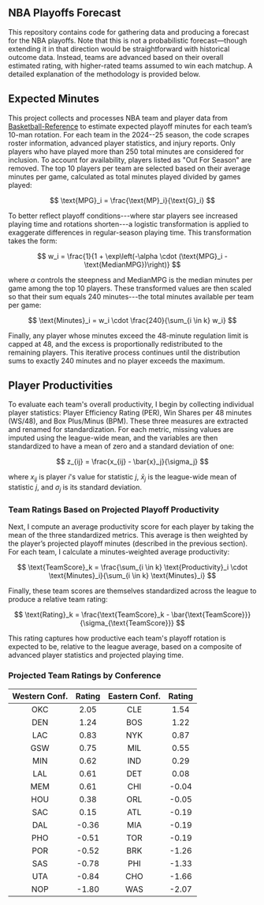 
## NBA Playoffs Forecast

This repository contains code for gathering data and producing a forecast for the NBA playoffs. Note that this is not a probabilistic forecast—though extending it in that direction would be straightforward with historical outcome data. Instead, teams are advanced based on their overall estimated rating, with higher-rated teams assumed to win each matchup. A detailed explanation of the methodology is provided below.

## Expected Minutes

This project collects and processes NBA team and player data from [Basketball-Reference](https://www.basketball-reference.com) to estimate expected playoff minutes for each team’s 10-man rotation. For each team in the 2024--25 season, the code scrapes roster information, advanced player statistics, and injury reports. Only players who have played more than 250 total minutes are considered for inclusion. To account for availability, players listed as "Out For Season" are removed. The top 10 players per team are selected based on their average minutes per game, calculated as total minutes played divided by games played:

$$
\text{MPG}_i = \frac{\text{MP}_i}{\text{G}_i}
$$

To better reflect playoff conditions---where star players see increased playing time and rotations shorten---a logistic transformation is applied to exaggerate differences in regular-season playing time. This transformation takes the form:

$$
w_i = \frac{1}{1 + \exp\left(-\alpha \cdot (\text{MPG}_i - \text{MedianMPG})\right)}
$$

where $\alpha$ controls the steepness and $\text{MedianMPG}$ is the median minutes per game among the top 10 players. These transformed values are then scaled so that their sum equals 240 minutes---the total minutes available per team per game:

$$
\text{Minutes}_i = w_i \cdot \frac{240}{\sum_{i \in k} w_i}
$$

Finally, any player whose minutes exceed the 48-minute regulation limit is capped at 48, and the excess is proportionally redistributed to the remaining players. This iterative process continues until the distribution sums to exactly 240 minutes and no player exceeds the maximum.

## Player Productivities

To evaluate each team's overall productivity, I begin by collecting individual player statistics: Player Efficiency Rating (PER), Win Shares per 48 minutes (WS/48), and Box Plus/Minus (BPM). These three measures are extracted and renamed for standardization. For each metric, missing values are imputed using the league-wide mean, and the variables are then standardized to have a mean of zero and a standard deviation of one:

$$
z_{ij} = \frac{x_{ij} - \bar{x}_j}{\sigma_j}
$$

where $x_{ij}$ is player $i$'s value for statistic $j$, $\bar{x}_j$ is the league-wide mean of statistic $j$, and $\sigma_j$ is its standard deviation.

### Team Ratings Based on Projected Playoff Productivity

Next, I compute an average productivity score for each player by taking the mean of the three standardized metrics. This average is then weighted by the player’s projected playoff minutes (described in the previous section). For each team, I calculate a minutes-weighted average productivity:

$$
\text{TeamScore}_k = \frac{\sum_{i \in k} \text{Productivity}_i \cdot \text{Minutes}_i}{\sum_{i \in k} \text{Minutes}_i}
$$

Finally, these team scores are themselves standardized across the league to produce a relative team rating:

$$
\text{Rating}_k = \frac{\text{TeamScore}_k - \bar{\text{TeamScore}}}{\sigma_{\text{TeamScore}}}
$$

This rating captures how productive each team's playoff rotation is expected to be, relative to the league average, based on a composite of advanced player statistics and projected playing time.

### Projected Team Ratings by Conference

| Western Conf. | Rating | Eastern Conf. | Rating |
|:-------------:|:------:|:-------------:|:------:|
| OKC           |  2.05  | CLE           |  1.54  |
| DEN           |  1.24  | BOS           |  1.22  |
| LAC           |  0.83  | NYK           |  0.87  |
| GSW           |  0.75  | MIL           |  0.55  |
| MIN           |  0.62  | IND           |  0.29  |
| LAL           |  0.61  | DET           |  0.08  |
| MEM           |  0.61  | CHI           | -0.04  |
| HOU           |  0.38  | ORL           | -0.05  |
| SAC           |  0.15  | ATL           | -0.19  |
| DAL           | -0.36  | MIA           | -0.19  |
| PHO           | -0.51  | TOR           | -0.19  |
| POR           | -0.52  | BRK           | -1.26  |
| SAS           | -0.78  | PHI           | -1.33  |
| UTA           | -0.84  | CHO           | -1.66  |
| NOP           | -1.80  | WAS           | -2.07  |
